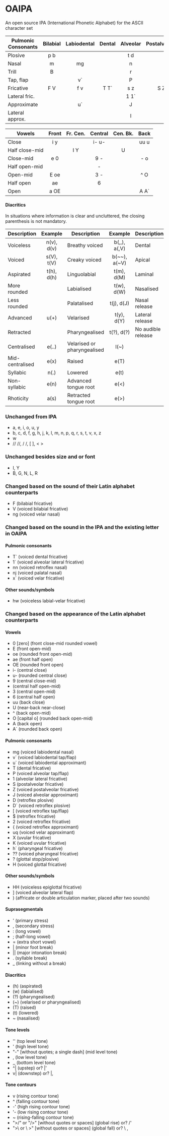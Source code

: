 # OAIPA
An open source IPA (International Phonetic Alphabet) for the ASCII character set

Pulmonic Consonants | Bilabial | Labiodental | Dental | Alveolar | Postalveolar | Retroflex | Palatal | Velar | Uvular | Pharyngeal | Glottal
---             | :---: | :---: | :---: | :---: | :---: | :---: | :---: | :---: | :---: | :---: | :---:
Plosive         | p  b  |       |       | t  d  |       | D  D` | c  -  | k  g  | q  G  |       | ?
Nasal           |    m  |    mg |       |    n  |       |    nn |    nj |    ng |    N  |       |
Trill           |    B  |       |       |    r  |       |       |       |       |    R  |       |
Tap, flap       |       |    v` |       |    P  |       |    [  |       |       |       |       |
Fricative       | F  V  | f  v  | T  T` | s  z  | S  Z  | $  2  | -  -  | x  x` | X  K  | h` ?? | h  H
Lateral fric.   |       |       |       | 1  1` |       |       |       |       |       |       |
Approximate     |       |    u` |       |    J  |       |    {  |    j  |    uq |       |       |
Lateral approx. |       |       |       |    l  |       |    -  |    -  |    L  |       |       |

Vowels | Front | Fr. Cen. | Central | Cen. Bk. | Back
---            | :---: | :---: | :---: | :---: | :---:
Close          | i  y  |       | i- u- |       | uu u
Half close-mid |       | I  Y  |       |    U  |
Close-mid      | e  0  |       | 9  -  |       | -  o
Half open-mid  |       |       |    -  |       |
Open-mid       | E  oe |       | 3  -  |       | ^  O
Half open      |    ae |       | 6     |       |
Open           | a  OE |       |       |       | A  A`

#### Diacritics
In situations where information is clear and uncluttered, the closing parenthesis is not mandatory.

Description | Example | Description | Example | Description | Example
--- | :---: | --- | :---: | --- | :---:
Voiceless       | n(v), d(v) | Breathy voiced              | b(,,), a(,V) | Dental             | t(d), d(D)
Voiced          | s(V), t(V) | Creaky voiced               | b(~~), a(~V) | Apical             | t(a), d(A)
Aspirated       | t(h), d(h) | Linguolabial                | t(m),  d(M)  | Laminal            | t(L), d(L)
More rounded    |            | Labialised                  | t(w),  d(W)  | Nasalised          | e~
Less rounded    |            | Palatalised                 | t(j),  d(J)  | Nasal release      | d(n), d(N)
Advanced        | u(+)       | Velarised                   | t(y),  d(Y)  | Lateral release    | d(l)
Retracted       |            | Pharyngealised              | t(?),  d(?)  | No audible release | d(-)
Centralised     | e(..)      | Velarised or pharyngealised | l(~)         |                    |
Mid-centralised | e(x)       | Raised                      | e(T)         |                    |
Syllabic        | n(.)       | Lowered                     | e(t)         |                    |
Non-syllabic    | e(n)       | Advanced tongue root        | e(<)         |                    |
Rhoticity       | a(s)       | Retracted tongue root       | e(>)         |                    |

### Unchanged from IPA
- a, e, i, o, u, y
- b, c, d, f, g, h, j, k, l, m, n, p, q, r, s, t, v, x, z
- w
- //  //, /  /, [  ], <  >

### Unchanged besides size and or font
- I, Y
- B, G, N, L, R

### Changed based on the sound of their Latin alphabet counterparts
- F (bilabial fricative)
- V (voiced bilabial fricative)
- ng (voiced velar nasal)

### Changed based on the sound in the IPA and the existing letter in OAIPA
#### Pulmonic consonants
- T` (voiced dental fricative)
- 1` (voiced alveolar lateral fricative)
- nn (voiced retroflex nasal)
- nj (voiced palatal nasal)
- x` (voiced velar fricative)
#### Other sounds/symbols
- hw (voiceless labial-velar fricative)

### Changed based on the appearance of the Latin alphabet counterparts
#### Vowels
- 0 [zero] (front close-mid rounded vowel)
- E (front open-mid)
- oe (rounded front open-mid)
- ae (front half open)
- OE (rounded front open)
- i- (central close)
- u- (rounded central close)
- 9 (central close-mid)
- (central half open-mid)
- 3 (central open-mid)
- 6 (central half open)
- uu (back close)
- U (near-back near-close)
- ^ (back open-mid)
- O [capital o] (rounded back open-mid)
- A (back open)
- A` (rounded back open)
#### Pulmonic consonants
- mg (voiced labiodental nasal)
- v` (voiced labiodental tap/flap)
- u` (voiced labiodental approximant)
- T (dental fricative)
- P (voiced alveolar tap/flap)
- 1 (alveolar lateral fricative)
- S (postalveolar fricative)
- Z (voiced postalveolar fricative)
- J (voiced alveolar approximant)
- D (retroflex plosive)
- D` (voiced retroflex plosive)
- [ (voiced retroflex tap/flap)
- $ (retroflex fricative)
- 2 (voiced retroflex fricative)
- { (voiced retroflex approximant)
- uq (voiced velar approximant)
- X (uvular fricative)
- K (voiced uvular fricative)
- h` (pharyngeal fricative)
- ?? (voiced pharyngeal fricative)
- ? (glottal stop/plosive)
- H (voiced glottal fricative)
#### Other sounds/symbols
- HH (voiceless epiglottal fricative)
- ] (voiced alveolar lateral flap)
- ) (affricate or double articulation marker, placed after two sounds)
#### Suprasegmentals
- ' (primary stress)
- , (secondary stress)
- : (long vowel)
- ; (half-long vowel)
- = (extra short vowel)
- | (minor foot break)
- || (major intonation break)
- . (syllable break)
- _ (linking without a break)
#### Diacritics
- (h) (aspirated)
- (w) (labialised)
- (?) (pharyngealised)
- (~) (velarised or pharyngealised)
- (T) (raised)
- (t) (lowered)
- ~ (nasalised)
#### Tone levels
- '' (top level tone)
- ' (high level tone)
- "-" [without quotes; a single dash] (mid level tone)
- , (low level tone)
- ,, (bottom level tone)
- ^| (upstep) or? |'
- v| (downstep) or? |,
#### Tone contours
- v (rising contour tone)
- ^ (falling contour tone)
- -' (high rising contour tone)
- '- (low rising contour tone)
- ~ (rising-falling contour tone)
- ">/" or "/>" [without quotes or spaces] (global rise) or? /'
- ">\ or \ >" [without quotes or spaces] (global fall) or? \ ,
